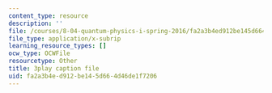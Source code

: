 ```yaml
---
content_type: resource
description: ''
file: /courses/8-04-quantum-physics-i-spring-2016/fa2a3b4ed912be145d664d46de1f7206_J2ltXyByPJA.srt
file_type: application/x-subrip
learning_resource_types: []
ocw_type: OCWFile
resourcetype: Other
title: 3play caption file
uid: fa2a3b4e-d912-be14-5d66-4d46de1f7206
---
```

